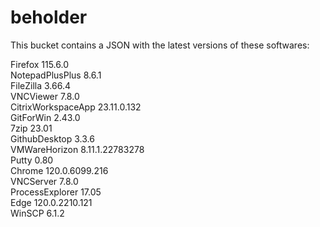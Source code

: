 # beholder
This bucket contains a JSON with the latest versions of these softwares:

Firefox            115.6.0          
NotepadPlusPlus    8.6.1            
FileZilla          3.66.4           
VNCViewer          7.8.0            
CitrixWorkspaceApp 23.11.0.132      
GitForWin          2.43.0           
7zip               23.01            
GithubDesktop      3.3.6            
VMWareHorizon      8.11.1.22783278  
Putty              0.80             
Chrome             120.0.6099.216   
VNCServer          7.8.0            
ProcessExplorer    17.05            
Edge               120.0.2210.121   
WinSCP             6.1.2            



